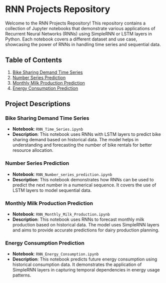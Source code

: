 # RNN Projects Repository

Welcome to the RNN Projects Repository! This repository contains a collection of Jupyter notebooks that demonstrate various applications of Recurrent Neural Networks (RNNs) using SimpleRNN or LSTM layers in Python. Each notebook covers a different dataset and use case, showcasing the power of RNNs in handling time series and sequential data.

## Table of Contents

1. [Bike Sharing Demand Time Series](https://github.com/mvharsh/Deep-Learning/blob/main/RNN/RNN_Time_Series.ipynb)
2. [Number Series Prediction](https://github.com/mvharsh/Deep-Learning/blob/main/RNN/RNN_Number_series_prediction.ipynb)
3. [Monthly Milk Production Prediction](https://github.com/mvharsh/Deep-Learning/blob/main/RNN/RNN_Monthly_Milk_Production.ipynb)
4. [Energy Consumption Prediction](https://github.com/mvharsh/Deep-Learning/blob/main/RNN/RNN_Energy_Consumption.ipynb)

## Project Descriptions

### Bike Sharing Demand Time Series
- **Notebook**: `RNN_Time_Series.ipynb`
- **Description**: This notebook uses RNNs with LSTM layers to predict bike sharing demand based on historical data. The model helps in understanding and forecasting the number of bike rentals for better resource allocation.

### Number Series Prediction
- **Notebook**: `RNN_Number_series_prediction.ipynb`
- **Description**: This notebook demonstrates how RNNs can be used to predict the next number in a numerical sequence. It covers the use of LSTM layers to model sequential data.

### Monthly Milk Production Prediction
- **Notebook**: `RNN_Monthly_Milk_Production.ipynb`
- **Description**: This notebook uses RNNs to forecast monthly milk production based on historical data. The model uses SimpleRNN layers and aims to provide accurate predictions for dairy production planning.

### Energy Consumption Prediction
- **Notebook**: `RNN_Energy_Consumption.ipynb`
- **Description**: This notebook predicts future energy consumption using historical consumption data. It demonstrates the application of SimpleRNN layers in capturing temporal dependencies in energy usage patterns.


